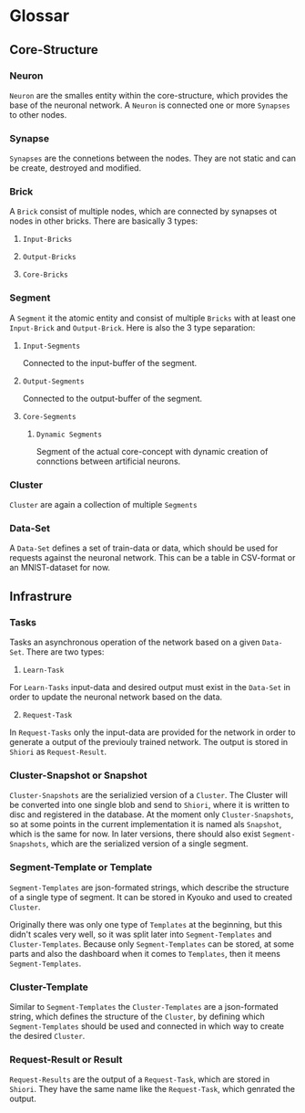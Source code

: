 # Glossar

## Core-Structure

### **Neuron**

`Neuron` are the smalles entity within the core-structure, which provides the base of the neuronal network. A `Neuron` is connected one or more `Synapses` to other nodes. 

### **Synapse**

`Synapses` are the connetions between the nodes. They are not static and can be create, destroyed and modified.

### **Brick**

A `Brick` consist of multiple nodes, which are connected by synapses ot nodes in other bricks. There are basically 3 types:

1. `Input-Bricks`

2. `Output-Bricks`

3. `Core-Bricks`

### **Segment**

A `Segment` it the atomic entity and consist of multiple `Bricks` with at least one `Input-Brick` and `Output-Brick`. Here is also the 3 type separation:

1. `Input-Segments`
    
    Connected to the input-buffer of the segment.

2. `Output-Segments`

    Connected to the output-buffer of the segment.

3. `Core-Segments`

    1. `Dynamic Segments`

        Segment of the actual core-concept with dynamic creation of connctions between artificial neurons.

### **Cluster**

`Cluster` are again a collection of multiple `Segments`

### **Data-Set**

A `Data-Set` defines a set of train-data or data, which should be used for requests against the neuronal network. This can be a table in CSV-format or an MNIST-dataset for now.

## Infrastrure

### Tasks

Tasks an asynchronous operation of the network based on a given `Data-Set`. There are two types:

1. `Learn-Task`

For `Learn-Tasks` input-data and desired output must exist in the `Data-Set` in order to update the neuronal network based on the data.

2. `Request-Task`

In `Request-Tasks` only the input-data are provided for the network in order to generate a output of the previouly trained network. The output is stored in `Shiori` as `Request-Result`.

### **Cluster-Snapshot** or **Snapshot**

`Cluster-Snapshots` are the serializied version of a `Cluster`. The Cluster will be converted into one single blob and send to `Shiori`, where it is written to disc and registered in the database. At the moment only `Cluster-Snapshots`, so at some points in the current implementation it is named als `Snapshot`, which is the same for now. In later versions, there should also exist `Segment-Snapshots`, which are the serialized version of a single segment.

### **Segment-Template** or **Template**

`Segment-Templates` are json-formated strings, which describe the structure of a single type of segment. It can be stored in Kyouko and used to created `Cluster`. 

Originally there was only one type of `Templates` at the beginning, but this didn't scales very well, so it was split later into `Segment-Templates` and `Cluster-Templates`. Because only `Segment-Templates` can be stored, at some parts and also the dashboard when it comes to `Templates`, then it meens `Segment-Templates`.

### **Cluster-Template**

Similar to `Segment-Templates` the `Cluster-Templates` are a json-formated string, which defines the structure of the `Cluster`, by defining which `Segment-Templates` should be used and connected in which way to create the desired `Cluster`.

### **Request-Result** or **Result**

`Request-Results` are the output of a `Request-Task`, which are stored in `Shiori`. They have the same name like the `Request-Task`, which genrated the output.
